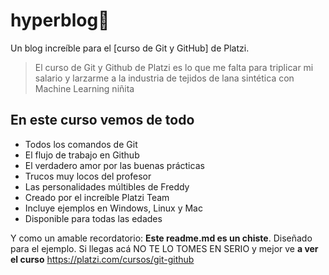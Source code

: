# hyperblog💚
Un blog increíble para el [curso de Git y GitHub]  de Platzi.

>El curso de Git y Github de Platzi es lo que me falta para triplicar mi salario y larzarme a la industria de tejidos de lana sintética con Machine Learning
>niñita

##  En este curso vemos de todo

* Todos los comandos de Git
* El flujo de trabajo en Github
* El verdadero amor por las buenas prácticas
* Trucos muy locos del profesor
* Las personalidades múltibles de Freddy
* Creado por el increíble Platzi Team
* Incluye ejemplos en Windows, Linux y Mac
* Disponible para todas las edades

Y como un amable recordatorio: **Este readme.md es un chiste**. Diseñado para el ejemplo. Si llegas acá NO TE LO TOMES EN SERIO y mejor ve **a ver el curso** https://platzi.com/cursos/git-github
